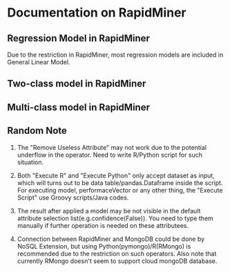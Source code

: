 # Documentation on RapidMiner

## Regression Model in RapidMiner

Due to the restriction in RapidMiner, most regression models are included in General Linear Model.

## Two-class model in RapidMiner


## Multi-class model in RapidMiner

## Random Note

1. The "Remove Useless Attribute" may not work due to the potential underflow in the operator. Need to write R/Python script for 
such situation.

2. Both "Execute R" and "Execute Python" only accept dataset as input, which will turns out to be data table/pandas.Dataframe 
inside the script. For executing model, performaceVector or any other thing, the "Execute Script" use Groovy scripts/Java codes.

3. The result after applied a model may be not visible in the default attribute selection list(e.g.confidence(False)).
You need to type them manually if further operation is needed on these attributees.

4. Connection between RapidMiner and MongoDB could be done by NoSQL Extension, but using Python(pymongo)/R(RMongo) is recommended due
to the restriction on such operators. Also note that currently RMongo doesn't seem to support cloud mongoDB database.

